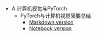 * A.计算机视觉与PyTorch
  * PyTorch与计算机视觉简要总结
    * [Markdown version](https://github.com/bat67/pytorch-tutorials-examples-and-books/blob/master/A.%E8%AE%A1%E7%AE%97%E6%9C%BA%E8%A7%86%E8%A7%89%E4%B8%8EPyTorch/PyTorch%20and%20computer%20vision%20tasks%EF%BC%9Aa%20summary.md)
    * [Notebook version](https://github.com/bat67/pytorch-tutorials-examples-and-books/blob/master/A.%E8%AE%A1%E7%AE%97%E6%9C%BA%E8%A7%86%E8%A7%89%E4%B8%8EPyTorch/PyTorch%20and%20computer%20vision%20tasks%EF%BC%9Aa%20summary.ipynb)